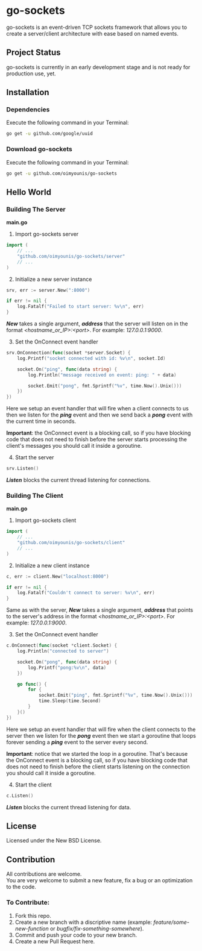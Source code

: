 # go-sockets
go-sockets is an event-driven TCP sockets framework that allows you to create a server/client architecture with ease based on named events.

## Project Status
go-sockets is currently in an early development stage and is not ready for production use, yet.

## Installation
### Dependencies
Execute the following command in your Terminal:
```bash
go get -u github.com/google/uuid
```

### Download go-sockets
Execute the following command in your Terminal:
```bash
go get -u github.com/oimyounis/go-sockets
```

## Hello World
### Building The Server

**main.go**  
1. Import go-sockets server  
```go
import (
    // ...
    "github.com/oimyounis/go-sockets/server"
    // ...
)
```

2. Initialize a new server instance
```go
srv, err := server.New(":8000")

if err != nil {
    log.Fatalf("Failed to start server: %v\n", err)
}
```
***New*** takes a single argument, ***address*** that the server will listen on in the format *\<hostname_or_IP\>:\<port\>*. For example: *127.0.0.1:9000*.

3. Set the OnConnect event handler
```go
srv.OnConnection(func(socket *server.Socket) {
    log.Printf("socket connected with id: %v\n", socket.Id)

    socket.On("ping", func(data string) {
        log.Println("message received on event: ping: " + data)

        socket.Emit("pong", fmt.Sprintf("%v", time.Now().Unix()))
    })
})
```
Here we setup an event handler that will fire when a client connects to us then we listen for the ***ping*** event and then we send back a ***pong*** event with the current time in seconds.

**Important**: the OnConnect event is a blocking call, so if you have blocking code that does not need to finish before the server starts processing the client's messages you should call it inside a goroutine.

4. Start the server
```go
srv.Listen()
```
***Listen*** blocks the current thread listening for connections.

### Building The Client

**main.go**  
1. Import go-sockets client  
```go
import (
    // ...
    "github.com/oimyounis/go-sockets/client"
    // ...
)
```

2. Initialize a new client instance
```go
c, err := client.New("localhost:8000")

if err != nil {
    log.Fatalf("Couldn't connect to server: %v\n", err)
}
```
Same as with the server, ***New*** takes a single argument, ***address*** that points to the server's address in the format *\<hostname_or_IP\>:\<port\>*. For example: *127.0.0.1:9000*.

3. Set the OnConnect event handler
```go
c.OnConnect(func(socket *client.Socket) {
    log.Println("connected to server")

    socket.On("pong", func(data string) {
        log.Printf("pong:%v\n", data)
    })

    go func() {
        for {
            socket.Emit("ping", fmt.Sprintf("%v", time.Now().Unix()))
            time.Sleep(time.Second)
        }
    }()
})
```
Here we setup an event handler that will fire when the client connects to the server then we listen for the ***pong*** event then we start a goroutine that loops forever sending a ***ping*** event to the server every second.  

**Important**: notice that we started the loop in a goroutine. That's because the OnConnect event is a blocking call, so if you have blocking code that does not need to finish before the client starts listening on the connection you should call it inside a goroutine.

4. Start the client
```go
c.Listen()
```
***Listen*** blocks the current thread listening for data.

## License
Licensed under the New BSD License.  

## Contribution
All contributions are welcome.  
You are very welcome to submit a new feature, fix a bug or an optimization to the code.  
### To Contribute:
1. Fork this repo.
2. Create a new branch with a discriptive name (example: *feature/some-new-function* or *bugfix/fix-something-somewhere*).
3. Commit and push your code to your new branch.
4. Create a new Pull Request here.  
